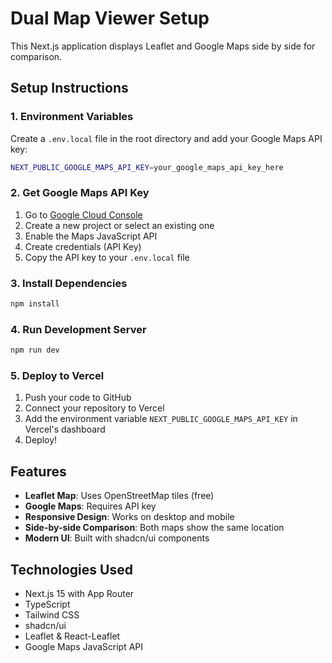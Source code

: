 # Dual Map Viewer Setup

This Next.js application displays Leaflet and Google Maps side by side for comparison.

## Setup Instructions

### 1. Environment Variables

Create a `.env.local` file in the root directory and add your Google Maps API key:

```bash
NEXT_PUBLIC_GOOGLE_MAPS_API_KEY=your_google_maps_api_key_here
```

### 2. Get Google Maps API Key

1. Go to [Google Cloud Console](https://console.cloud.google.com/)
2. Create a new project or select an existing one
3. Enable the Maps JavaScript API
4. Create credentials (API Key)
5. Copy the API key to your `.env.local` file

### 3. Install Dependencies

```bash
npm install
```

### 4. Run Development Server

```bash
npm run dev
```

### 5. Deploy to Vercel

1. Push your code to GitHub
2. Connect your repository to Vercel
3. Add the environment variable `NEXT_PUBLIC_GOOGLE_MAPS_API_KEY` in Vercel's dashboard
4. Deploy!

## Features

- **Leaflet Map**: Uses OpenStreetMap tiles (free)
- **Google Maps**: Requires API key
- **Responsive Design**: Works on desktop and mobile
- **Side-by-side Comparison**: Both maps show the same location
- **Modern UI**: Built with shadcn/ui components

## Technologies Used

- Next.js 15 with App Router
- TypeScript
- Tailwind CSS
- shadcn/ui
- Leaflet & React-Leaflet
- Google Maps JavaScript API
